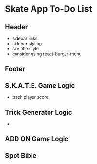 # Skate App To-Do List

## Header
 - sidebar links
 - sidebar styling
 - site title style
 - consider using react-burger-menu

## Footer

## S.K.A.T.E. Game Logic
 - track player score

## Trick Generator Logic
 - 

## ADD ON Game Logic


## Spot Bible